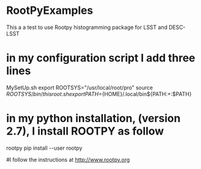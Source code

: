 # RootPyExamples
This a a test to use Rootpy histogramming package for LSST and DESC-LSST

# in my configuration script I add three lines
MySetUp.sh
export ROOTSYS="/usr/local/root/pro"
source $ROOTSYS/bin/thisroot.sh
export PATH=${HOME}/.local/bin${PATH:+:$PATH}

# in my python installation, (version 2.7), I install ROOTPY as follow
rootpy
pip install --user rootpy

#I follow the instructions at
http://www.rootpy.org

